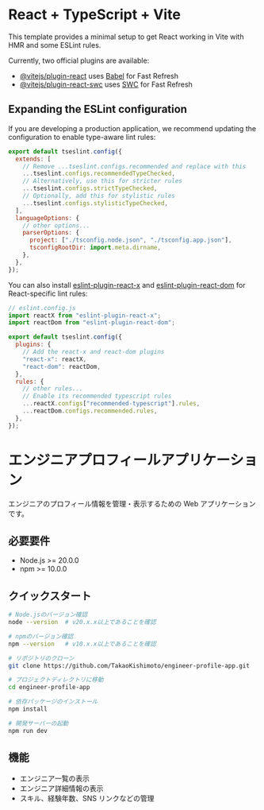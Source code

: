 # React + TypeScript + Vite

This template provides a minimal setup to get React working in Vite with HMR and
some ESLint rules.

Currently, two official plugins are available:

- [@vitejs/plugin-react](https://github.com/vitejs/vite-plugin-react/blob/main/packages/plugin-react/README.md)
  uses [Babel](https://babeljs.io/) for Fast Refresh
- [@vitejs/plugin-react-swc](https://github.com/vitejs/vite-plugin-react-swc)
  uses [SWC](https://swc.rs/) for Fast Refresh

## Expanding the ESLint configuration

If you are developing a production application, we recommend updating the
configuration to enable type-aware lint rules:

```js
export default tseslint.config({
  extends: [
    // Remove ...tseslint.configs.recommended and replace with this
    ...tseslint.configs.recommendedTypeChecked,
    // Alternatively, use this for stricter rules
    ...tseslint.configs.strictTypeChecked,
    // Optionally, add this for stylistic rules
    ...tseslint.configs.stylisticTypeChecked,
  ],
  languageOptions: {
    // other options...
    parserOptions: {
      project: ["./tsconfig.node.json", "./tsconfig.app.json"],
      tsconfigRootDir: import.meta.dirname,
    },
  },
});
```

You can also install
[eslint-plugin-react-x](https://github.com/Rel1cx/eslint-react/tree/main/packages/plugins/eslint-plugin-react-x)
and
[eslint-plugin-react-dom](https://github.com/Rel1cx/eslint-react/tree/main/packages/plugins/eslint-plugin-react-dom)
for React-specific lint rules:

```js
// eslint.config.js
import reactX from "eslint-plugin-react-x";
import reactDom from "eslint-plugin-react-dom";

export default tseslint.config({
  plugins: {
    // Add the react-x and react-dom plugins
    "react-x": reactX,
    "react-dom": reactDom,
  },
  rules: {
    // other rules...
    // Enable its recommended typescript rules
    ...reactX.configs["recommended-typescript"].rules,
    ...reactDom.configs.recommended.rules,
  },
});
```

# エンジニアプロフィールアプリケーション

エンジニアのプロフィール情報を管理・表示するための Web アプリケーションです。

## 必要要件

- Node.js >= 20.0.0
- npm >= 10.0.0

## クイックスタート

```bash
# Node.jsのバージョン確認
node --version  # v20.x.x以上であることを確認

# npmのバージョン確認
npm --version   # v10.x.x以上であることを確認

# リポジトリのクローン
git clone https://github.com/TakaoKishimoto/engineer-profile-app.git

# プロジェクトディレクトリに移動
cd engineer-profile-app

# 依存パッケージのインストール
npm install

# 開発サーバーの起動
npm run dev
```

## 機能

- エンジニア一覧の表示
- エンジニア詳細情報の表示
- スキル、経験年数、SNS リンクなどの管理
